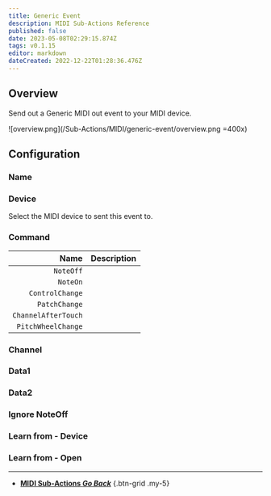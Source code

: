 ```yaml
---
title: Generic Event
description: MIDI Sub-Actions Reference
published: false
date: 2023-05-08T02:29:15.874Z
tags: v0.1.15
editor: markdown
dateCreated: 2022-12-22T01:28:36.476Z
---
```


## Overview
Send out a Generic MIDI out event to your MIDI device.

![overview.png](/Sub-Actions/MIDI/generic-event/overview.png =400x)

## Configuration
### Name
### Device
Select the MIDI device to sent this event to.

### Command
Name | Description
----:|:------------
`NoteOff` | 
`NoteOn` | 
`ControlChange` | 
`PatchChange` | 
`ChannelAfterTouch` | 
`PitchWheelChange` | 

### Channel
### Data1
### Data2
### Ignore NoteOff
### Learn from - Device
### Learn from - Open

---

- [<i class="mdi mdi-chevron-left"></i> **MIDI Sub-Actions *Go Back***](/Sub-Actions/MIDI)
{.btn-grid .my-5}